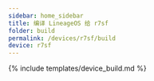 ```yaml
---
sidebar: home_sidebar
title: 编译 LineageOS 给 r7sf
folder: build
permalink: /devices/r7sf/build
device: r7sf
---
```

{% include templates/device_build.md %}
